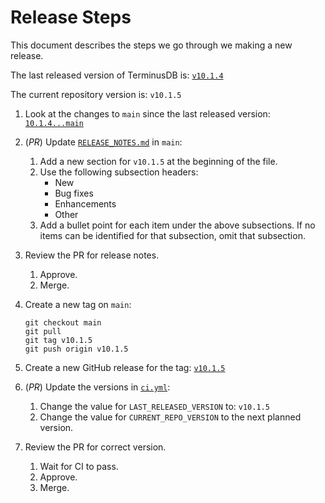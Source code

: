 # Release Steps

This document describes the steps we go through we making a new release.

<!-- [[[cog
import cog
last_released_version = f'`v{LAST_RELEASED_VERSION}`'
last_released_version_link = f'[{last_released_version}](https://github.com/terminusdb/terminusdb/releases/tag/v{LAST_RELEASED_VERSION})'
changes_since_last_released_version_link = f'[`{LAST_RELEASED_VERSION}...main`](https://github.com/terminusdb/terminusdb/compare/v{LAST_RELEASED_VERSION}...main)'
current_repo_version = f'`v{CURRENT_REPO_VERSION}`'
current_repo_version_link = f'[{current_repo_version}](https://github.com/terminusdb/terminusdb/releases/tag/v{CURRENT_REPO_VERSION})'
]]] -->
<!-- [[[end]]] -->

The last released version of TerminusDB is: <!--
[[[cog cog.out(last_released_version_link) ]]] -->
[`v10.1.4`](https://github.com/terminusdb/terminusdb/releases/tag/v10.1.4)
<!-- [[[end]]] -->

The current repository version is: <!--
[[[cog cog.out(current_repo_version) ]]] -->
`v10.1.5`
<!-- [[[end]]] -->

1. Look at the changes to `main` since the last released version: <!--
   [[[cog cog.out(changes_since_last_released_version_link) ]]] -->
   [`10.1.4...main`](https://github.com/terminusdb/terminusdb/compare/v10.1.4...main)
   <!-- [[[end]]] -->

2. (_PR_) Update [`RELEASE_NOTES.md`](./RELEASE_NOTES.md) in `main`:
   1. Add a new section for <!--
      [[[cog cog.out(current_repo_version) ]]] -->
      `v10.1.5`
      <!-- [[[end]]] -->
      at the beginning of the file.
   2. Use the following subsection headers:
      - New
      - Bug fixes
      - Enhancements
      - Other
   3. Add a bullet point for each item under the above subsections. If no items
      can be identified for that subsection, omit that subsection.

3. Review the PR for release notes.
   1. Approve.
   2. Merge.

4. Create a new tag on `main`:
   <!-- [[[cog
   cog.out(f"""
   ```
   git checkout main
   git pull
   git tag v{CURRENT_REPO_VERSION}
   git push origin v{CURRENT_REPO_VERSION}
   ```
   """)
   ]]] -->

   ```
   git checkout main
   git pull
   git tag v10.1.5
   git push origin v10.1.5
   ```
   <!-- [[[end]]] -->

5. Create a new GitHub release for the tag: <!--
   [[[cog cog.out(current_repo_version_link) ]]] -->
   [`v10.1.5`](https://github.com/terminusdb/terminusdb/releases/tag/v10.1.5)
   <!-- [[[end]]] -->

6. (_PR_) Update the versions in [`ci.yml`](../.github/workflows/ci.yml):
   1. Change the value for `LAST_RELEASED_VERSION` to: <!--
      [[[cog cog.out(current_repo_version) ]]] -->
      `v10.1.5`
      <!-- [[[end]]] -->
   2. Change the value for `CURRENT_REPO_VERSION` to the next planned version.

7. Review the PR for correct version.
   1. Wait for CI to pass.
   2. Approve.
   3. Merge.
